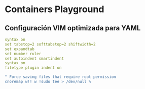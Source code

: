 # Containers Playground

## Configuración VIM optimizada para YAML

```yaml
syntax on
set tabstop=2 softtabstop=2 shiftwidth=2
set expandtab
set number ruler
set autoindent smartindent
syntax on
filetype plugin indent on

" Force saving files that require root permission 
cnoremap w!! w !sudo tee > /dev/null %
```
